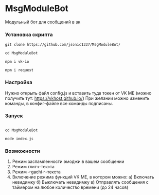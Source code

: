 # MsgModuleBot
Модульный бот для сообщений в вк
### Установка скрипта
```
git clone https://github.com/jsonic1337/MsgModuleBot/

cd MsgModuleBot

npm i vk-io

npm i request

```
### Настройка

Нужно открыть файл config.js и вставить туда токен от VK ME (можно получить тут: https://vkhost.github.io/)
При желании можно изменить команды, в конфиг-файле все команды подписаны.

### Запуск

```

cd MsgModuleBot

node index.js

```

### Возможности

1) Режим заспамленности эмоджи в вашем сообщении
2) Режим глитч-текста
3) Режим ♂gachi♂-текста
4) Включение режима функций VK ME, в котором можно:
  a) Включать невидимку
  б) Выключать невидимку
  в) Отправлять сообщения с таймером на любое количество времени (до 24 часов)
